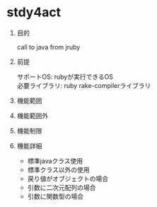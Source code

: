 stdy4act 
========
1. 目的

    call to java from jruby 

1. 前提

   サポートOS: rubyが実行できるOS  
   必要ライブラリ:  ruby rake-compilerライブラリ

1. 機能範囲

1. 機能範囲外

1. 機能制限

1. 機能詳細
    * 標準javaクラス使用
    * 標準クラス以外の使用
    * 戻り値がオブジェクトの場合
    * 引数に二次元配列の場合
    * 引数に関数型の場合
 
